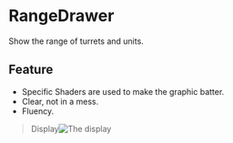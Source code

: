 # RangeDrawer
Show the range of turrets and units.

## Feature
- Specific Shaders are used to make the graphic batter.
- Clear, not in a mess.
- Fluency.
> Display![](E:\Java_Projects\MDT_Mod_Project\RangeDrawer\github-pictures\4.gif "The display")